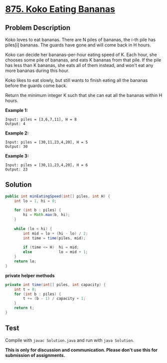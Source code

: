 # [875. Koko Eating Bananas][title]

## Problem Description

Koko loves to eat bananas.  There are N piles of bananas, the i-th pile has piles[i] bananas.  The guards have gone and will come back in H hours.

Koko can decide her bananas-per-hour eating speed of K.  Each hour, she chooses some pile of bananas, and eats K bananas from that pile.  If the pile has less than K bananas, she eats all of them instead, and won't eat any more bananas during this hour.

Koko likes to eat slowly, but still wants to finish eating all the bananas before the guards come back.

Return the minimum integer K such that she can eat all the bananas within H hours.


**Example 1:**

```
Input: piles = [3,6,7,11], H = 8
Output: 4
```

**Example 2:**

```
Input: piles = [30,11,23,4,20], H = 5
Output: 30
```

**Example 3:**

```
Input: piles = [30,11,23,4,20], H = 6
Output: 23
```

## Solution

```java
public int minEatingSpeed(int[] piles, int H) {
    int lo = 1, hi = 0;
    
    for (int b : piles) {
        hi = Math.max(b, hi);
    }
    
    while (lo < hi) {
        int mid = lo + (hi - lo) / 2;
        int time = time(piles, mid);
        
        if (time <= H)  hi = mid;
        else            lo = mid + 1;
    }
    return lo;
}
```

**private helper methods**

```java
private int time(int[] piles, int capacity) {
    int t = 0;
    for (int b : piles) {
        t += (b - 1) / capacity + 1;
    }
    return t;
}
```

## Test

Compile with `javac Solution.java` and run with `java Solution`.

**This is only for discussion and communication. Please don't use this for submission of assignments.**

[title]: https://leetcode.com/problems/koko-eating-bananas/